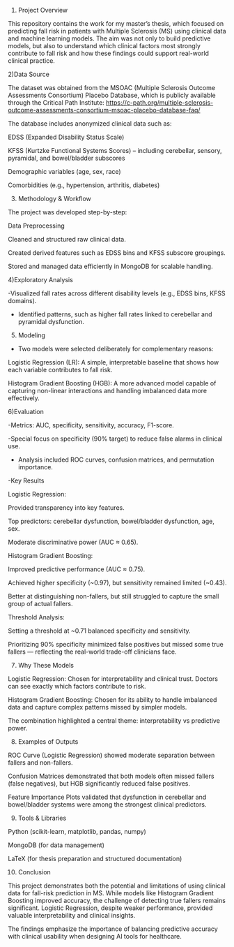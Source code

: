 1) Project Overview

This repository contains the work for my master’s thesis, which focused on predicting fall risk in patients with Multiple Sclerosis (MS) using clinical data and machine learning models. The aim was not only to build predictive models, but also to understand which clinical factors most strongly contribute to fall risk and how these findings could support real-world clinical practice.

2)Data Source

The dataset was obtained from the MSOAC (Multiple Sclerosis Outcome Assessments Consortium) Placebo Database, which is publicly available through the Critical Path Institute: https://c-path.org/multiple-sclerosis-outcome-assessments-consortium-msoac-placebo-database-faq/

The database includes anonymized clinical data such as:

EDSS (Expanded Disability Status Scale)

KFSS (Kurtzke Functional Systems Scores) – including cerebellar, sensory, pyramidal, and bowel/bladder subscores

Demographic variables (age, sex, race)

Comorbidities (e.g., hypertension, arthritis, diabetes)

3) Methodology & Workflow

The project was developed step-by-step:

Data Preprocessing

Cleaned and structured raw clinical data.

Created derived features such as EDSS bins and KFSS subscore groupings.

Stored and managed data efficiently in MongoDB for scalable handling.


4)Exploratory Analysis

-Visualized fall rates across different disability levels (e.g., EDSS bins, KFSS domains).

- Identified patterns, such as higher fall rates linked to cerebellar and pyramidal dysfunction.

5) Modeling

- Two models were selected deliberately for complementary reasons:

Logistic Regression (LR): A simple, interpretable baseline that shows how each variable contributes to fall risk.

Histogram Gradient Boosting (HGB): A more advanced model capable of capturing non-linear interactions and handling imbalanced data more effectively.


6)Evaluation

-Metrics: AUC, specificity, sensitivity, accuracy, F1-score.

-Special focus on specificity (90% target) to reduce false alarms in clinical use.

- Analysis included ROC curves, confusion matrices, and permutation importance.

-Key Results

Logistic Regression:

Provided transparency into key features.

Top predictors: cerebellar dysfunction, bowel/bladder dysfunction, age, sex.

Moderate discriminative power (AUC ≈ 0.65).

Histogram Gradient Boosting:

Improved predictive performance (AUC ≈ 0.75).

Achieved higher specificity (~0.97), but sensitivity remained limited (~0.43).

Better at distinguishing non-fallers, but still struggled to capture the small group of actual fallers.

Threshold Analysis:

Setting a threshold at ~0.71 balanced specificity and sensitivity.

Prioritizing 90% specificity minimized false positives but missed some true fallers — reflecting the real-world trade-off clinicians face.

7) Why These Models

Logistic Regression: Chosen for interpretability and clinical trust. Doctors can see exactly which factors contribute to risk.

Histogram Gradient Boosting: Chosen for its ability to handle imbalanced data and capture complex patterns missed by simpler models.

The combination highlighted a central theme: interpretability vs predictive power.

8) Examples of Outputs

ROC Curve (Logistic Regression) showed moderate separation between fallers and non-fallers.

Confusion Matrices demonstrated that both models often missed fallers (false negatives), but HGB significantly reduced false positives.

Feature Importance Plots validated that dysfunction in cerebellar and bowel/bladder systems were among the strongest clinical predictors.

9) Tools & Libraries

Python (scikit-learn, matplotlib, pandas, numpy)

MongoDB (for data management)

LaTeX (for thesis preparation and structured documentation)

10) Conclusion

This project demonstrates both the potential and limitations of using clinical data for fall-risk prediction in MS. While models like Histogram Gradient Boosting improved accuracy, the challenge of detecting true fallers remains significant. Logistic Regression, despite weaker performance, provided valuable interpretability and clinical insights.

The findings emphasize the importance of balancing predictive accuracy with clinical usability when designing AI tools for healthcare.
